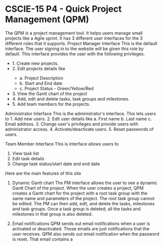 <h1>CSCIE-15 P4 - Quick Project Management (QPM)</h1>
The QPM is a project management tool. It helps users manage small projects like a Agile sprint. It has 3 different user interfaces for the 3 different roles that it supports.
Project Manager Interface
This is the default interface. The user signing in to the website will be given this role by default. This interface provides the user with the following privileges.
<ul>
<li>1. Create new projects. </li>
<li>2. Edit projects details like</li>
<ul>
    <li>a. Project Description</li>
    <li>b. Start and End date</li>
    <li>c. Project Status - Green/Yellow/Red</li>
</ul>
<li>3. View the Gantt chart of the project</li>
<li>4. Add, edit and delete tasks, task groups and milestones.</li>
<li>5. Add team members for the projects.</li>
</ul>
Administrator Interface
This is the administrator's interface. This lets users to
1. Add new users.
2. Edit user details like
    a. First name
    b. Last name
    c. Email address.
3. Change user's privileges and provide users with administrator access.
4. Activate/deactivate users. 
5. Reset passwords of users.

Team Member Interface
This is interface allows users to
1. View task list
2. Edit task details
3. Change task status/start date and end date

Here are the main features of this site

1. Dynamic Gantt chart
The PM interface allows the user to see a dynamic Gantt Chart of the project. When the user creates a project, QPM creates a Gantt chart for the project with a root task group with the same name and parameters of the project. The root task group cannot be edited. The PM can then add, edit, and delete the tasks, milestones and task groups. Once a task group is deleted, all the tasks and milestones in that group is also deleted.

2. Email notifications
QPM sends out email notifications when a user is activated or deactivated. Those emails are just notifications that the user receives. QPM also sends out email notification when the password is reset. That email contains a 

